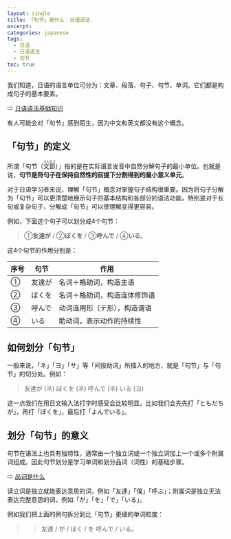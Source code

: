 ```yaml
---
layout: single
title: 「句节」是什么｜日语语法
excerpt: 
categories: japanese
tags:
  - 日语
  - 日语语法
  - 句节
toc: true
---
```


我们知道，日语的语言单位可分为：文章、段落、句子、句节、单词。它们都是构成句子的基本要素。

⇨ [日语语法基础知识](/japanese/grammar-basics)

有人可能会对「句节」感到陌生，因为中文和英文都没有这个概念。

## 「句节」的定义

所谓「句节<span class="more">（<ruby>文節<rt>ぶんせつ</rt></ruby>）</span>」指的是在实际语言发音中自然分解句子的最小单位。也就是说，**句节是将句子在保持自然性的前提下分割得到的最小意义单元**。

对于日语学习者来说，理解「句节」概念对掌握句子结构很重要。因为将句子分解为「句节」可以更清楚地展示句子的基本结构和各部分的语法功能。特别是对于长句或复杂句子，分解成「句节」可以使理解变得更容易。

例如，下面这个句子可以划分成4个句节：

> ①**友達が** / ②**ぼくを** / ③**呼んで** / ④**いる**。

这4个句节的作用分别是：

序号 | 句节 | 作用
--- | --- | ---
① | 友達が |  名词＋格助词，构造主语
② | ぼくを |  名词＋格助词，构造连体修饰语
③ | 呼んで |  动词连用形（テ形），构造谓语
④ | いる |  助动词，表示动作的持续性

## 如何划分「句节」

一般来说，「ネ」「ヨ」「サ」等「间投助词」所插入的地方，就是「句节」与「句节」的切分处。例如：

> 友達が (ネ) ぼくを (ネ) 呼んで (ネ) いる (ヨ)

这一点我们在用日文输入法打字时感受会比较明显。比如我们会先先打「ともだちが」，再打「ぼくを」，最后打「よんでいる」。

## 划分「句节」的意义

句节在语法上也具有独特性，通常由一个独立词或一个独立词加上一个或多个附属词组成。因此句节划分是学习单词和划分品词（词性）的基础步骤。

⇨ [品词是什么](/japanese/part-of-speech)

读立词是独立就能表达意思的词，例如「友達」「僕」「呼ぶ」；附属词是独立无法表达完整意思的词，例如「が」「を」「で」「いる」。

例如我们把上面的例句拆分到比「句节」更细的单词粒度：

>> 友達 / が / ぼく / を 呼んで / いる。 
